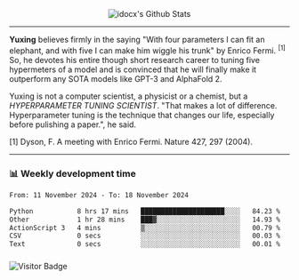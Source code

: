 <div align="center">
    <img align="center" src="https://github-readme-stats.vercel.app/api?username=idocx&show_icons=true&count_private=true&hide_border=true" alt="idocx's Github Stats"></img>
</div>

---

**Yuxing** believes firmly in the saying "With four parameters I can fit an elephant, and with five I can make him wiggle his trunk" by Enrico Fermi. <sup>[1]</sup> So, he devotes his entire though short research career to tuning five hypermeters of a model and is convinced that he will finally make it outperform any SOTA models like GPT-3 and AlphaFold 2.

Yuxing is not a computer scientist, a physicist or a chemist, but a *HYPERPARAMETER TUNING SCIENTIST*. "That makes a lot of difference. Hyperparameter tuning is the technique that changes our life, especially before pulishing a paper.", he said.

[1] Dyson, F. A meeting with Enrico Fermi. Nature 427, 297 (2004).


---

### 📊 Weekly development time
<!--START_SECTION:waka-->

```txt
From: 11 November 2024 - To: 18 November 2024

Python           8 hrs 17 mins   █████████████████████░░░░   84.23 %
Other            1 hr 28 mins    ███▓░░░░░░░░░░░░░░░░░░░░░   14.93 %
ActionScript 3   4 mins          ▒░░░░░░░░░░░░░░░░░░░░░░░░   00.79 %
CSV              0 secs          ░░░░░░░░░░░░░░░░░░░░░░░░░   00.03 %
Text             0 secs          ░░░░░░░░░░░░░░░░░░░░░░░░░   00.01 %
```

<!--END_SECTION:waka-->

### 

![Visitor Badge](https://visitor-badge.laobi.icu/badge?page_id=idocx.idocx)